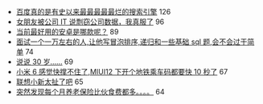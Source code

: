 - [百度真的是有史以来最最最最最烂的搜索引擎](https://www.v2ex.com/t/697854) 126
- [女朋友被公司 IT 说剽窃公司数据，我真服了](https://www.v2ex.com/t/697901) 96
- [当前最好用的安卓是哪款呢？](https://www.v2ex.com/t/697849) 89
- [面试一个一万左右的人,让他写冒泡排序,递归和一些基础 sql 题,会不会过于简单](https://www.v2ex.com/t/697948) 74
- [说说 30 岁……](https://www.v2ex.com/t/697843) 69
- [小米 6 感觉快撑不住了,MIUI12 下开个地铁乘车码都要快 10 秒了](https://www.v2ex.com/t/697950) 67
- [联想小新太扯了吧](https://www.v2ex.com/t/697898) 65
- [突然发现每个月养老保险比伙食费都多。。。。](https://www.v2ex.com/t/697885) 64